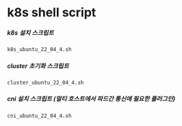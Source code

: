 # k8s shell script

##### k8s 설치 스크립트
```bash
k8s_ubuntu_22_04_4.sh
```
##### cluster 초기화 스크립트
```bash
cluster_ubuntu_22_04_4.sh
```
##### cni 설치 스크립트 (멀티 호스트에서 파드간 통신에 필요한 플러그인)
```bash
cni_ubuntu_22_04_4.sh
```